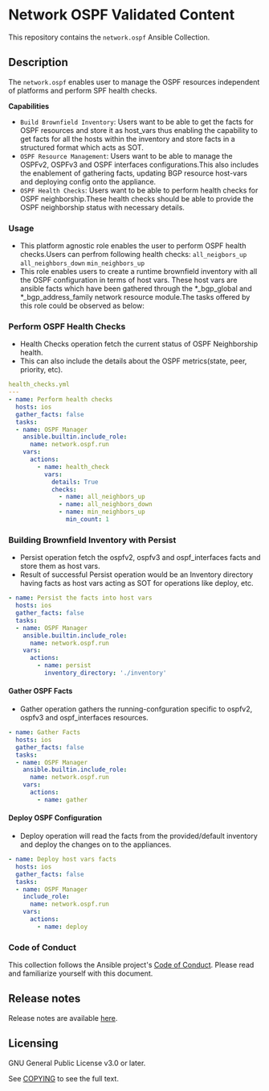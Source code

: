 # Network OSPF Validated Content

This repository contains the `network.ospf` Ansible Collection.

## Description

The `network.ospf` enables user to manage the OSPF resources independent of platforms and perform SPF health checks.

**Capabilities**
- `Build Brownfield Inventory`: Users want to be able to get the facts for OSPF resources and store it as host_vars thus enabling the capability to get facts for all the hosts within the inventory and store facts in a structured format which acts as SOT.
- `OSPF Resource Management`: Users want to be able to manage the OSPFv2, OSPFv3 and OSPF interfaces configurations.This also includes the enablement of gathering facts, updating BGP resource host-vars and deploying config onto the appliance.
- `OSPF Health Checks`: Users want to be able to perform health checks for OSPF neighborship.These health checks should be able to provide the OSPF neighborship status with necessary details.

### Usage
- This platform agnostic role enables the user to perform OSPF health checks.Users can perfrom following health checks:
       `all_neigbors_up`
       `all_neighbors_down`
       `min_neighbors_up`
- This role enables users to create a runtime brownfield inventory with all the OSPF configuration in terms of host vars. These host vars are ansible facts which have been gathered through the *_bgp_global and *_bgp_address_family network resource module.The tasks offered by this role could be observed as below:

### Perform OSPF Health Checks
- Health Checks operation fetch the current status of OSPF Neighborship health.
- This can also include the details about the OSPF metrics(state, peer, priority, etc).

```yaml
health_checks.yml
---
- name: Perform health checks
  hosts: ios
  gather_facts: false
  tasks:
  - name: OSPF Manager
    ansible.builtin.include_role:
      name: network.ospf.run
    vars:
      actions:
        - name: health_check
          vars:
            details: True
            checks:
              - name: all_neighbors_up
              - name: all_neighbors_down
              - name: min_neighbors_up
                min_count: 1
```


### Building Brownfield Inventory with Persist
- Persist operation fetch the ospfv2, ospfv3 and ospf_interfaces facts and store them as host vars.
- Result of successful Persist operation would be an Inventory directory having facts as host vars acting as SOT
  for operations like deploy, etc.

```yaml
- name: Persist the facts into host vars
  hosts: ios
  gather_facts: false
  tasks:
  - name: OSPF Manager
    ansible.builtin.include_role:
      name: network.ospf.run
    vars:
      actions:
        - name: persist
          inventory_directory: './inventory'
```

#### Gather OSPF Facts
- Gather operation gathers the running-confguration specific to ospfv2, ospfv3 and ospf_interfaces resources.

```yaml
- name: Gather Facts
  hosts: ios
  gather_facts: false
  tasks:
  - name: OSPF Manager
    ansible.builtin.include_role:
      name: network.ospf.run
    vars:
      actions:
        - name: gather
```

#### Deploy OSPF Configuration
- Deploy operation will read the facts from the provided/default inventory and deploy the changes on to the appliances.

```yaml
- name: Deploy host vars facts
  hosts: ios
  gather_facts: false
  tasks:
  - name: OSPF Manager
    include_role:
      name: network.ospf.run
    vars:
      actions:
        - name: deploy
```
### Code of Conduct
This collection follows the Ansible project's
[Code of Conduct](https://docs.ansible.com/ansible/devel/community/code_of_conduct.html).
Please read and familiarize yourself with this document.


## Release notes

Release notes are available [here](https://github.com/redhat-cop/network.ospf/blob/main/CHANGELOG.rst).

## Licensing

GNU General Public License v3.0 or later.

See [COPYING](https://www.gnu.org/licenses/gpl-3.0.txt) to see the full text.
